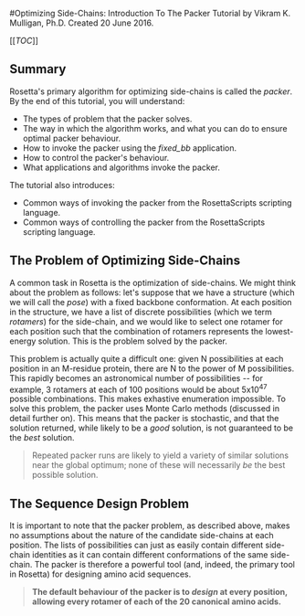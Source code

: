 #Optimizing Side-Chains: Introduction To The Packer
Tutorial by Vikram K. Mulligan, Ph.D.
Created 20 June 2016.

[[_TOC_]]

## Summary

Rosetta's primary algorithm for optimizing side-chains is called the <i>packer</i>.  By the end of this tutorial, you will understand:
- The types of problem that the packer solves.
- The way in which the algorithm works, and what you can do to ensure optimal packer behaviour.
- How to invoke the packer using the <i>fixed_bb</i> application.
- How to control the packer's behaviour.
- What applications and algorithms invoke the packer.

The tutorial also introduces:
- Common ways of invoking the packer from the RosettaScripts scripting language.
- Common ways of controlling the packer from the RosettaScripts scripting language.

## The Problem of Optimizing Side-Chains

A common task in Rosetta is the optimization of side-chains.  We might think about the problem as follows: let's suppose that we have a structure (which we will call the <i>pose</i>) with a fixed backbone conformation.  At each position in the structure, we have a list of discrete possibilities (which we term <i>rotamers</i>) for the side-chain, and we would like to select one rotamer for each position such that the combination of rotamers represents the lowest-energy solution.  This is the problem solved by the packer.

This problem is actually quite a difficult one: given N possibilities at each position in an M-residue protein, there are N to the power of M possibilities.  This rapidly becomes an astronomical number of possibilities -- for example, 3 rotamers at each of 100 positions would be about 5x10<sup>47</sup> possible combinations.  This makes exhastive enumeration impossible.  To solve this problem, the packer uses Monte Carlo methods (discussed in detail further on).  This means that the packer is stochastic, and that the solution returned, while likely to be a <i>good</i> solution, is not guaranteed to be the <i>best</i> solution.

> Repeated packer runs are likely to yield a variety of similar solutions near the global optimum; none of these will necessarily <i>be</i> the best possible solution.

## The Sequence Design Problem

It is important to note that the packer problem, as described above, makes no assumptions about the nature of the candidate side-chains at each position.  The lists of possibilities can just as easily contain different side-chain identities as it can contain different conformations of the same side-chain.  The packer is therefore a powerful tool (and, indeed, the primary tool in Rosetta) for designing amino acid sequences.
> <b>The default behaviour of the packer is to <i>design</i> at every position, allowing every rotamer of each of the 20 canonical amino acids.</b>
